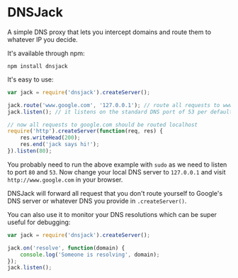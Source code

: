 # DNSJack

A simple DNS proxy that lets you intercept domains and route them to whatever IP you decide.

It's available through npm:

	npm install dnsjack

It's easy to use:

``` js
var jack = require('dnsjack').createServer();

jack.route('www.google.com', '127.0.0.1'); // route all requests to www.google.com to localhost
jack.listen(); // it listens on the standard DNS port of 53 per default

// now all requests to google.com should be routed localhost
require('http').createServer(function(req, res) {
	res.writeHead(200);
	res.end('jack says hi!');
}).listen(80);
```

You probably need to run the above example with `sudo` as we need to listen to port `80` and `53`.
Now change your local DNS server to `127.0.0.1` and visit `http://www.google.com` in your browser.

DNSJack will forward all request that you don't route yourself to Google's DNS server or whatever DNS
you provide in `.createServer()`.

You can also use it to monitor your DNS resolutions which can be super useful for debugging:

``` js
var jack = require('dnsjack').createServer();

jack.on('resolve', function(domain) {
	console.log('Someone is resolving', domain);
});
jack.listen();
```

